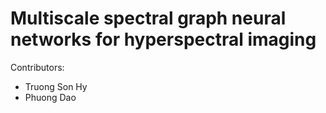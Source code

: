 # Multiscale spectral graph neural networks for hyperspectral imaging


Contributors:
* Truong Son Hy
* Phuong Dao

